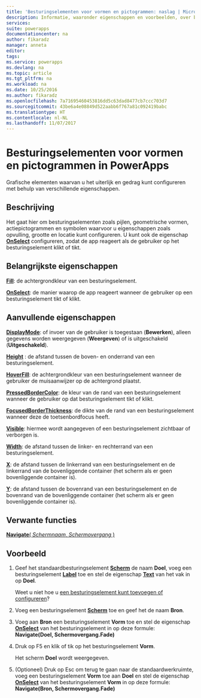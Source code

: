 ```yaml
---
title: 'Besturingselementen voor vormen en pictogrammen: naslag | Microsoft Docs'
description: Informatie, waaronder eigenschappen en voorbeelden, over besturingselementen voor vormen en pictogrammen
services: 
suite: powerapps
documentationcenter: na
author: fikaradz
manager: anneta
editor: 
tags: 
ms.service: powerapps
ms.devlang: na
ms.topic: article
ms.tgt_pltfrm: na
ms.workload: na
ms.date: 10/25/2016
ms.author: fikaradz
ms.openlocfilehash: 7a71695460453816dd5c63dad8477cb7ccc703d7
ms.sourcegitcommit: 43be6a4e08849d522aabb6f767a81c092419babc
ms.translationtype: HT
ms.contentlocale: nl-NL
ms.lasthandoff: 11/07/2017
---
```

# <a name="shape-controls-and-icon-controls-in-powerapps"></a>Besturingselementen voor vormen en pictogrammen in PowerApps
Grafische elementen waarvan u het uiterlijk en gedrag kunt configureren met behulp van verschillende eigenschappen.

## <a name="description"></a>Beschrijving
Het gaat hier om besturingselementen zoals pijlen, geometrische vormen, actiepictogrammen en symbolen waarvoor u eigenschappen zoals opvulling, grootte en locatie kunt configureren. U kunt ook de eigenschap **[OnSelect](properties-core.md)** configureren, zodat de app reageert als de gebruiker op het besturingselement klikt of tikt.

## <a name="key-properties"></a>Belangrijkste eigenschappen
**[Fill](properties-color-border.md)**: de achtergrondkleur van een besturingselement.

**[OnSelect](properties-core.md)**: de manier waarop de app reageert wanneer de gebruiker op een besturingselement tikt of klikt.

## <a name="additional-properties"></a>Aanvullende eigenschappen
**[DisplayMode](properties-core.md)**: of invoer van de gebruiker is toegestaan (**Bewerken**), alleen gegevens worden weergegeven (**Weergeven**) of is uitgeschakeld (**Uitgeschakeld**).

**[Height](properties-size-location.md)** : de afstand tussen de boven- en onderrand van een besturingselement.

**[HoverFill](properties-color-border.md)**: de achtergrondkleur van een besturingselement wanneer de gebruiker de muisaanwijzer op de achtergrond plaatst.

**[PressedBorderColor](properties-color-border.md)**: de kleur van de rand van een besturingselement wanneer de gebruiker op dat besturingselement tikt of klikt.

**[FocusedBorderThickness](properties-color-border.md)**: de dikte van de rand van een besturingselement wanneer deze de toetsenbordfocus heeft.

**[Visible](properties-core.md)**: hiermee wordt aangegeven of een besturingselement zichtbaar of verborgen is.

**[Width](properties-size-location.md)**: de afstand tussen de linker- en rechterrand van een besturingselement.

**[X](properties-size-location.md)**: de afstand tussen de linkerrand van een besturingselement en de linkerrand van de bovenliggende container (het scherm als er geen bovenliggende container is).

**[Y](properties-size-location.md)**: de afstand tussen de bovenrand van een besturingselement en de bovenrand van de bovenliggende container (het scherm als er geen bovenliggende container is).

## <a name="related-functions"></a>Verwante functies
[**Navigate**( *Schermnaam*, *Schermovergang* )](../functions/function-navigate.md)

## <a name="example"></a>Voorbeeld
1. Geef het standaardbesturingselement **[Scherm](control-screen.md)** de naam **Doel**, voeg een besturingselement **[Label](control-text-box.md)** toe en stel de eigenschap **[Text](properties-core.md)** van het vak in op **Doel**.
   
    Weet u niet hoe u [een besturingselement kunt toevoegen of configureren](../add-configure-controls.md)?
2. Voeg een besturingselement **[Scherm](control-screen.md)** toe en geef het de naam **Bron**.
3. Voeg aan **Bron** een besturingselement **Vorm** toe en stel de eigenschap **[OnSelect](properties-core.md)** van het besturingselement in op deze formule:
   <br>**Navigate(Doel, Schermovergang.Fade)**
4. Druk op F5 en klik of tik op het besturingselement **Vorm**.
   
    Het scherm **Doel** wordt weergegeven.
5. (Optioneel) Druk op Esc om terug te gaan naar de standaardwerkruimte, voeg een besturingselement **Vorm** toe aan **Doel** en stel de eigenschap **[OnSelect](properties-core.md)** van het besturingselement **Vorm** in op deze formule:
   <br>**Navigate(Bron, Schermovergang.Fade)**

